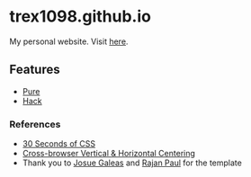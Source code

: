 # trex1098.github.io
My personal website. Visit [here](https://trex1098.github.io).

## Features
- [Pure](https://purecss.io/)
- [Hack](https://sourcefoundry.org/hack/)

### References
- [30 Seconds of CSS](https://30-seconds.github.io/30-seconds-of-css/)
- [Cross-browser Vertical & Horizontal Centering](http://emergentweb.com/test/valign.html)
- Thank you to [Josue Galeas](https://josuegaleas.github.io/) and [Rajan Paul](https://rajankpaul.com) for the template
